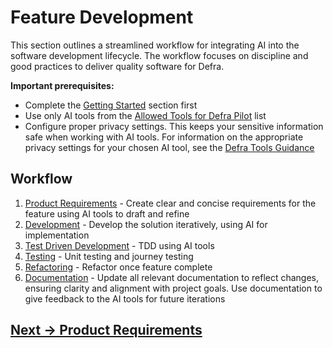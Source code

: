 # Feature Development

This section outlines a streamlined workflow for integrating AI into the software development lifecycle. The workflow focuses on discipline and good practices to deliver quality software for Defra.

**Important prerequisites:** 

- Complete the [Getting Started](../getting-started) section first
- Use only AI tools from the [Allowed Tools for Defra Pilot](../appendix/defra-approved-tools.md) list
- Configure proper privacy settings. This keeps your sensitive information safe when working with AI tools. For information on the appropriate privacy settings for your chosen AI tool, see the [Defra Tools Guidance](https://defra.github.io/ai-sdlc-tool-guidance/)

## Workflow
1. [Product Requirements](product-requirements.md) - Create clear and concise requirements for the feature using AI tools to draft and refine
2. [Development](development.md) - Develop the solution iteratively, using AI for implementation
3. [Test Driven Development](test-driven-development.md) - TDD using AI tools
4. [Testing](testing.md) - Unit testing and journey testing
5. [Refactoring](refactoring.md) - Refactor once feature complete
6. [Documentation](documentation.md) - Update all relevant documentation to reflect changes, ensuring clarity and alignment with project goals. Use documentation to give feedback to the AI tools for future iterations

## [Next -> Product Requirements](product-requirements.md)
